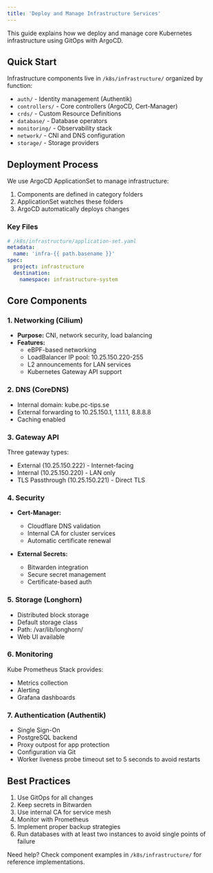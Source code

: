 ```yaml
---
title: 'Deploy and Manage Infrastructure Services'
---
```


This guide explains how we deploy and manage core Kubernetes infrastructure using GitOps with ArgoCD.

## Quick Start

Infrastructure components live in `/k8s/infrastructure/` organized by function:

- `auth/` - Identity management (Authentik)
- `controllers/` - Core controllers (ArgoCD, Cert-Manager)
- `crds/` - Custom Resource Definitions
- `database/` - Database operators
- `monitoring/` - Observability stack
- `network/` - CNI and DNS configuration
- `storage/` - Storage providers

## Deployment Process

We use ArgoCD ApplicationSet to manage infrastructure:

1. Components are defined in category folders
2. ApplicationSet watches these folders
3. ArgoCD automatically deploys changes

### Key Files

```yaml
# /k8s/infrastructure/application-set.yaml
metadata:
  name: 'infra-{{ path.basename }}'
spec:
  project: infrastructure
  destination:
    namespace: infrastructure-system
```

## Core Components

### 1. Networking (Cilium)

- **Purpose:** CNI, network security, load balancing
- **Features:**
  - eBPF-based networking
  - LoadBalancer IP pool: 10.25.150.220-255
  - L2 announcements for LAN services
  - Kubernetes Gateway API support

### 2. DNS (CoreDNS)

- Internal domain: kube.pc-tips.se
- External forwarding to 10.25.150.1, 1.1.1.1, 8.8.8.8
- Caching enabled

### 3. Gateway API

Three gateway types:

- External (10.25.150.222) - Internet-facing
- Internal (10.25.150.220) - LAN only
- TLS Passthrough (10.25.150.221) - Direct TLS

### 4. Security

- **Cert-Manager:**

  - Cloudflare DNS validation
  - Internal CA for cluster services
  - Automatic certificate renewal

- **External Secrets:**
  - Bitwarden integration
  - Secure secret management
  - Certificate-based auth

### 5. Storage (Longhorn)

- Distributed block storage
- Default storage class
- Path: /var/lib/longhorn/
- Web UI available

### 6. Monitoring

Kube Prometheus Stack provides:

- Metrics collection
- Alerting
- Grafana dashboards

### 7. Authentication (Authentik)

- Single Sign-On
- PostgreSQL backend
- Proxy outpost for app protection
- Configuration via Git
- Worker liveness probe timeout set to 5 seconds to avoid restarts

## Best Practices

1. Use GitOps for all changes
2. Keep secrets in Bitwarden
3. Use internal CA for service mesh
4. Monitor with Prometheus
5. Implement proper backup strategies
6. Run databases with at least two instances to avoid single points of failure

Need help? Check component examples in `/k8s/infrastructure/` for reference implementations.
